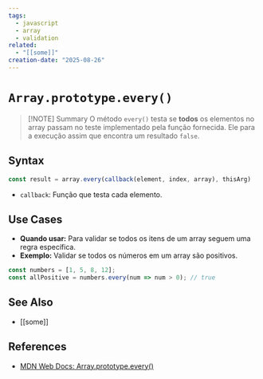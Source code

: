 ```yaml
---
tags:
  - javascript
  - array
  - validation
related:
  - "[[some]]"
creation-date: "2025-08-26"
---
```



# `Array.prototype.every()`

> [!NOTE] Summary
> O método `every()` testa se **todos** os elementos no array passam no teste implementado pela função fornecida. Ele para a execução assim que encontra um resultado `false`.

## Syntax

```javascript
const result = array.every(callback(element, index, array), thisArg)
```
- `callback`: Função que testa cada elemento.

## Use Cases

- **Quando usar:** Para validar se todos os itens de um array seguem uma regra específica.
- **Exemplo:** Validar se todos os números em um array são positivos.
```javascript
const numbers = [1, 5, 8, 12];
const allPositive = numbers.every(num => num > 0); // true
```

## See Also

- [[some]]

## References

- [MDN Web Docs: Array.prototype.every()](https://developer.mozilla.org/pt-BR/docs/Web/JavaScript/Reference/Global_Objects/Array/every)
